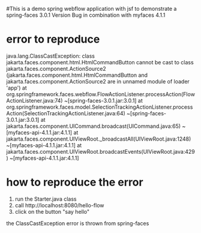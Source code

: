 #This is a demo spring webflow application with jsf to demonstrate a spring-faces 3.0.1 Version Bug in combination with myfaces 4.1.1

# error to reproduce

java.lang.ClassCastException: class jakarta.faces.component.html.HtmlCommandButton cannot be cast to class jakarta.faces.component.ActionSource2 (jakarta.faces.component.html.HtmlCommandButton and jakarta.faces.component.ActionSource2 are in unnamed module of loader 'app')
	at org.springframework.faces.webflow.FlowActionListener.processAction(FlowActionListener.java:74) ~[spring-faces-3.0.1.jar:3.0.1]
	at org.springframework.faces.model.SelectionTrackingActionListener.processAction(SelectionTrackingActionListener.java:64) ~[spring-faces-3.0.1.jar:3.0.1]
	at jakarta.faces.component.UICommand.broadcast(UICommand.java:65) ~[myfaces-api-4.1.1.jar:4.1.1]
	at jakarta.faces.component.UIViewRoot._broadcastAll(UIViewRoot.java:1248) ~[myfaces-api-4.1.1.jar:4.1.1]
	at jakarta.faces.component.UIViewRoot.broadcastEvents(UIViewRoot.java:429) ~[myfaces-api-4.1.1.jar:4.1.1]

# how to reproduce the error

1. run the Starter.java class
2. call http://localhost:8080/hello-flow
3. click on the button "say hello"

the ClassCastException error is thrown from spring-faces
